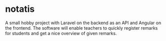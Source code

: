 # notatis
A small hobby project with Laravel on the backend as an API and Angular on the frontend. The software will enable teachers to quickly register remarks for students and get a nice overview of given remarks.

